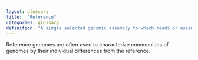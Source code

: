 ```yaml
---
layout: glossary
title:  "Reference"
categories: glossary
definition: "A single selected genomic assembly to which reads or assemblies from other samples will be aligned to."
---
```


Reference genomes are often used to characterize communities of genomes by their individual differences from the reference.